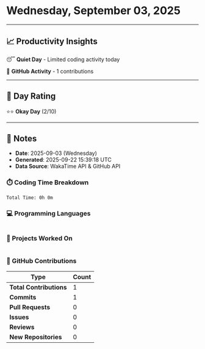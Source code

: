 # Wednesday, September 03, 2025

---

## 📈 Productivity Insights

😴 **Quiet Day** - Limited coding activity today

📝 **GitHub Activity** - 1 contributions

---

## 🎯 Day Rating

⭐⭐ **Okay Day** (2/10)

---

## 📝 Notes

- **Date**: 2025-09-03 (Wednesday)
- **Generated**: 2025-09-22 15:39:18 UTC
- **Data Source**: WakaTime API & GitHub API


### ⏱️ Coding Time Breakdown

```
Total Time: 0h 0m
```

### 💻 Programming Languages

```
```

### 📂 Projects Worked On

```
```


### 🐙 GitHub Contributions

| Type | Count |
|------|-------|
| **Total Contributions** | 1 |
| **Commits** | 1 |
| **Pull Requests** | 0 |
| **Issues** | 0 |
| **Reviews** | 0 |
| **New Repositories** | 0 |

